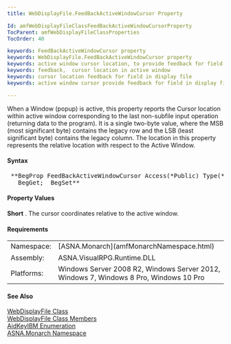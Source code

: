 ```yaml
---
title: WebDisplayFile.FeedBackActiveWindowCursor Property

Id: amfWebDisplayFileClassFeedBackActiveWindowCursorProperty
TocParent: amfWebDisplayFileClassProperties
TocOrder: 40

keywords: FeedBackActiveWindowCursor property
keywords: WebDisplayFile.FeedBackActiveWindowCursor property
keywords: active window cursor location, to provide feedback for field in display file
keywords: feedback,  cursor location in active window
keywords: cursor location feedback for field in display file
keywords: active window cursor provide feedback for field in display file

---
```


When a Window (popup) is active, this property reports the Cursor location within active window corresponding to the last non-subfile input operation (returning data to the program). It is a single two-byte value, where the MSB (most significant byte) contains the legacy row and the LSB (least significant byte) contains the legacy column. The location in this property represents the relative location with respect to the Active Window.

#### Syntax
<pre class="prettyprint"> **BegProp FeedBackActiveWindowCursor Access(*Public) Type(*Short)
   BegGet;  BegSet** </pre>

#### Property Values
**Short** . The cursor coordinates relative to the active window.
<!-- -->

#### Requirements
<table class="dttable" cellspacing="0" cellpadding="4" width="60%">
           <colgroup>
            <col width="15%" style="font-weight:bold" />
            <col width="85%" />
          </colgroup>
          <tr>
            <td>Namespace:</td>
            <td>[ASNA.Monarch](amfMonarchNamespace.html)</td>
          </tr>
          <tr>
            <td style="height: 27px">Assembly:</td>
            <td style="height: 27px">ASNA.VisualRPG.Runtime.DLL</td>
          </tr>
         <tr>
            <td style="height: 46px">Platforms:</td>
            <td style="height: 46px">Windows Server 2008 R2, Windows Server 2012,  Windows 7, Windows 8 Pro, Windows 10 Pro</td>
         </tr>
</table>

<!-- end -->

#### See Also
[ WebDisplayFile Class](amfWebDisplayFileClass.html) <br /> [ WebDisplayFile Class Members](amfWebDisplayFileClassMembers.html) <br /> [ AidKeyIBM Enumeration](amfAidKeyIBMEnumeration.html) <br /> [ASNA.Monarch Namespace](amfMonarchNamespace.html)
